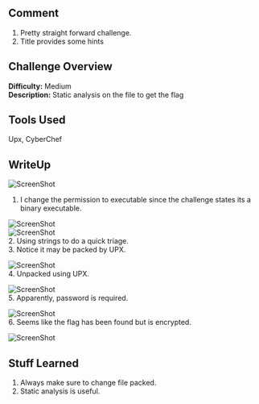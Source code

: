 ## Comment
1. Pretty straight forward challenge.
2. Title provides some hints

## Challenge Overview
**Difficulty:** Medium  
**Description:** Static analysis on the file to get the flag

## Tools Used
Upx, CyberChef
## WriteUp

![ScreenShot](https://imgur.com/YYjX49H.png)  
1. I change the permission to executable since the challenge states its a binary executable.  

![ScreenShot](https://imgur.com/d6aWVhw.png)  
![ScreenShot](https://imgur.com/BZRngG8.png)  
2. Using strings to do a quick triage.  
3. Notice it may be packed by UPX.  

![ScreenShot](https://imgur.com/JfvQ0ii.png)  
4. Unpacked using UPX.  

![ScreenShot](https://imgur.com/xfVwo34.png)  
5. Apparently, password is required.  

![ScreenShot](https://imgur.com/PRgPRBL.png)  
6. Seems like the flag has been found but is encrypted.  

![ScreenShot](https://imgur.com/wFZj61O.png)  

## Stuff Learned  
1. Always make sure to change file packed.  
2. Static analysis is useful.  


